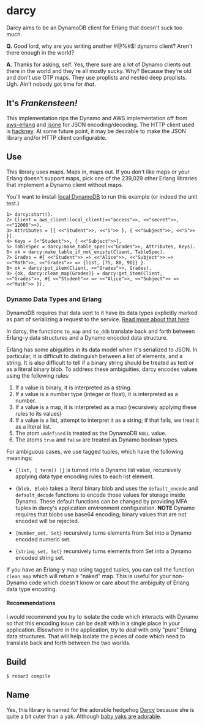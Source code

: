 darcy
=====
Darcy aims to be an DynamoDB client for Erlang that doesn't suck too much.

**Q.** Good lord, why are you writing another #@%#$! dynamo client? Aren't there
enough in the world? 

**A.** Thanks for asking, self. Yes, there sure are a lot of Dynamo clients out
there in the world and they're all mostly sucky. Why?  Because they're old and
don't use OTP maps. They use proplists and nested deep proplists. Ugh. Ain't
nobody got time for *that*.

It's *Frankensteen!*
--------------------
This implementation rips the Dynamo and AWS implementation off from
[aws-erlang][1] and [jsone][2] for JSON encoding/decoding. The HTTP
client used is [hackney][7].  At some future point, it may be
desirable to make the JSON library and/or HTTP client configurable.

Use
---
This library uses maps. Maps in, maps out. If you don't like maps or your
Erlang doesn't support maps, pick one of the 239,029 other Erlang libraries
that implement a Dynamo client without maps.

You'll want to install [local DynamoDB][5] to run this example (or indeed
the unit test.)

    1> darcy:start().
    2> Client = aws_client:local_client(<<"access">>, <<"secret">>, <<"12000">>).
    3> Attributes = [{ <<"Student">>, <<"S">> }, { <<"Subject">>, <<"S">> }].
    4> Keys = [<"Student">>, { <<"Subject">>],
    5> TableSpec = darcy:make_table_spec(<<"Grades">>, Attributes, Keys).
    6> ok = darcy:make_table_if_not_exists(Client, TableSpec).
    7> Grades = #{ <<"Student">> => <<"Alice">>, <<"Subject">> => <<"Math">>, <<"Grades">> => {list, [75, 80, 90]} }.
    8> ok = darcy:put_item(Client, <<"Grades">>, Grades).
    9> {ok, darcy:clean_map(Grades)} = darcy:get_item(Client, <<"Grades">>, #{ <<"Student">> => <<"Alice">>, <<"Subject">> => <<"Math">> }).

### Dynamo Data Types and Erlang ###
DynamoDB requires that data sent to it have its data types explicitly marked as
part of serializing a request to the service. [Read more about that here][6]

In darcy, the functions `to_map` and `to_ddb` translate back and forth 
between Erlang-y data structures and a Dynamo encoded data structure.

Erlang has some abiguities in its data model when it's serialized to JSON.  In
particular, it is difficult to distinguish between a list of elements, and a
string.  It is also difficult to tell if a binary string should be treated as
text or as a literal binary blob.  To address these ambiguities, darcy encodes
values using the following rules:

1. If a value is binary, it is interpreted as a string.
2. If a value is a number type (integer or float), it is interpreted as a number.
3. If a value is a map, it is interpreted as a map (recursively applying these
   rules to its values)
4. If a value is a list, attempt to interpret it as a string; if that fails, we
   treat it as a literal list.
5. The atom `undefined` is treated as the DynamoDB `NULL` value.
6. The atoms `true` and `false` are treated as Dynamo boolean types.

For ambiguous cases, we use tagged tuples, which have the following meanings:

* `{list, [ term() ]}` is turned into a Dynamo list value, recursively applying
data type encoding rules to each list element.

* `{blob, Blob}` takes a literal binary blob and uses the `default_encode` and
`default_decode` functions to encode those values for storage inside Dynamo.
These default functions can be changed by providing MFA tuples in darcy's
application environment configuration. **NOTE** Dynamo requires that blobs use
base64 encoding; binary values that are not encoded will be rejected.

* `{number_set, Set}` recursively turns elements from Set into a Dynamo encoded
numeric set.

* `{string_set, Set}` recursively turns elements from Set into a Dynamo encoded
string set.

If you have an Erlang-y map using tagged tuples, you can call the function
`clean_map` which will return a "naked" map. This is useful for your 
non-Dynamo code which doesn't know or care about the ambiguity of Erlang
data type encoding.

#### Recommendations ####

I would recommend you try to isolate the code which interacts with Dynamo so
that this encoding issue can be dealt with in a single place in your application.
Elsewhere in the application, try to deal with only "pure" Erlang data structures.
That will help isolate the pieces of code which need to translate back and forth
between the two worlds.

Build
-----

    $ rebar3 compile

Name
----
Yes, this library is named for the adorable hedgehog [Darcy][3] because she is
quite a bit cuter than a yak. Although [baby yaks are adorable][4].

[1]: https://github.com/jkakar/aws-erlang
[2]: https://github.com/sile/jsone
[3]: https://www.instagram.com/darcytheflyinghedgehog/
[4]: https://bing.com/images/search?q=baby+yaks
[5]: http://docs.aws.amazon.com/amazondynamodb/latest/developerguide/DynamoDBLocal.html
[6]: http://docs.aws.amazon.com/amazondynamodb/latest/developerguide/HowItWorks.NamingRulesDataTypes.html#HowItWorks.DataTypes
[7]: https://hexdocs.pm/hackney/
